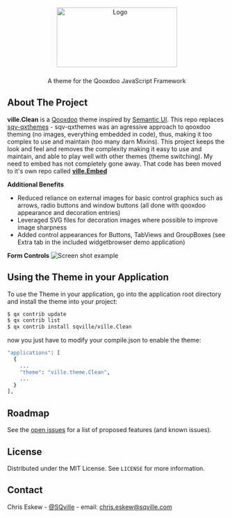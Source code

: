 <!-- PROJECT LOGO -->
<br />
<p align="center">
  <a href="https://github.com/sqville/ville.Clean">
    <img src="ville_Clean.png" alt="Logo" width="277" height="138">
  </a>

  <h3 align="center"></h3>

  <p align="center">
    A theme for the Qooxdoo JavaScript Framework
  </p>
</p>

<!-- ABOUT THE PROJECT -->
## About The Project

**ville.Clean** is a [Qooxdoo](https://qooxdoo.org/) theme inspired by [Semantic UI](https://semantic-ui.com/). This repo replaces [sqv-qxthemes](https://github.com/sqville/sqv-qxthemes) - sqv-qxthemes was an agressive approach to qooxdoo theming (no images, everything embedded in code), thus, making it too complex to use and maintain (too many darn Mixins). This project keeps the look and feel and removes the complexity making it easy to use and maintain, and able to play well with other themes (theme switching). My need to embed has not completely gone away. That code has been moved to it's own repo called **[ville.Embed](https://github.com/sqville/ville.Embed)**

**Additional Benefits**
* Reduced reliance on external images for basic control graphics such as arrows, radio buttons and window buttons (all done with qooxdoo appearance and decoration entries)
* Leveraged SVG files for decoration images where possible to improve image sharpness
* Added control appearances for Buttons, TabViews and GroupBoxes (see Extra tab in the included widgetbrowser demo application)

**Form Controls**
<img src="ville_Clean_Form.PNG" alt="Screen shot example">


<!-- GETTING STARTED -->
## Using the Theme in your Application
To use the Theme in your application, go into the application root directory and install the theme into your project:
```sh
$ qx contrib update
$ qx contrib list
$ qx contrib install sqville/ville.Clean
```
now you just have to modify your compile.json to enable the theme:
```sh
"applications": [
  {
    ...
    "theme": "ville.theme.Clean",
    ...
  }
],
```

<!-- ROADMAP -->
## Roadmap

See the [open issues](https://github.com/github_username/repo_name/issues) for a list of proposed features (and known issues).


<!-- LICENSE -->
## License

Distributed under the MIT License. See `LICENSE` for more information.



<!-- CONTACT -->
## Contact

Chris Eskew - [@SQville](https://twitter.com/SQville) - email: chris.eskew@sqville.com